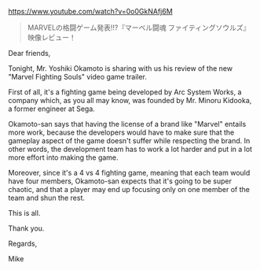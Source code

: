 https://www.youtube.com/watch?v=0o0GkNAfj6M

> MARVELの格闘ゲーム発表!!?『マーベル闘魂 ファイティングソウルズ』映像レビュー！ 

Dear friends,

Tonight, Mr. Yoshiki Okamoto is sharing with us his review of the new "Marvel Fighting Souls" video game trailer.

First of all, it's a fighting game being developed by Arc System Works, a company which, as you all may know, was founded by Mr. Minoru Kidooka, a former engineer at Sega.

Okamoto-san says that having the license of a brand like "Marvel" entails more work, because the developers would have to make sure that the gameplay aspect of the game doesn't suffer while respecting the brand. In other words, the development team has to work a lot harder and put in a lot more effort into making the game.

Moreover, since it's a 4 vs 4 fighting game, meaning that each team would have four members, Okamoto-san expects that it's going to be super chaotic, and that a player may end up focusing only on one member of the team and shun the rest.

This is all.

Thank you.

Regards,

Mike
